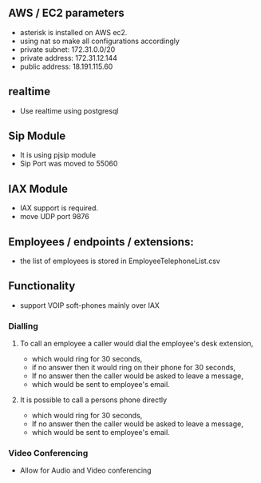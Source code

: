  ## AWS / EC2 parameters
 - asterisk is installed on AWS ec2.
 - using nat so make all configurations accordingly
 - private subnet: 172.31.0.0/20
 - private address: 172.31.12.144
 - public address: 18.191.115.60

 ## realtime
 - Use realtime using postgresql 

 ## Sip Module
 - It is using pjsip module
 - Sip Port was moved to 55060

## IAX Module
 - IAX support is required. 
 - move UDP port 9876

 ## Employees / endpoints / extensions:
 - the list of employees is stored in EmployeeTelephoneList.csv

 ## Functionality
 -  support VOIP soft-phones mainly over IAX

 ### Dialling

1. To call an employee a caller would dial the employee's desk extension,
   - which would ring for 30 seconds,
   - if no answer then it would ring on their phone for 30 seconds,
   - If no answer then the caller would be asked to leave a message,
   - which would be sent to employee's email.

2. It is possible to call a persons phone directly
   - which would ring for 30 seconds,
   - If no answer then the caller would be asked to leave a message,
   - which would be sent to employee's email.


 ### Video Conferencing
 - Allow for Audio and Video conferencing
